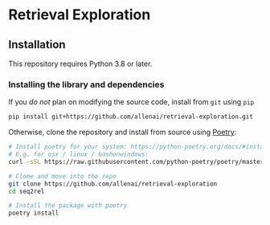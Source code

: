# Retrieval Exploration

## Installation

This repository requires Python 3.8 or later.

### Installing the library and dependencies

If you _do not_ plan on modifying the source code, install from `git` using `pip`

```bash
pip install git+https://github.com/allenai/retrieval-exploration.git
```

Otherwise, clone the repository and install from source using [Poetry](https://python-poetry.org/):

```bash
# Install poetry for your system: https://python-poetry.org/docs/#installation
# E.g. for osx / linux / bashonwindows:
curl -sSL https://raw.githubusercontent.com/python-poetry/poetry/master/get-poetry.py | python

# Clone and move into the repo
git clone https://github.com/allenai/retrieval-exploration
cd seq2rel

# Install the package with poetry
poetry install
```

